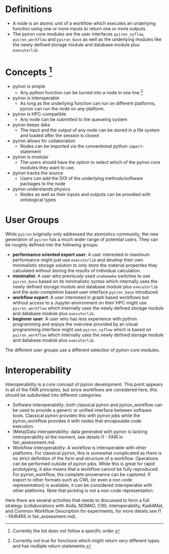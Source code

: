 # Definitions

- A node is an atomic unit of a workflow which executes an underlying function using one or more inputs to return one or more outputs.
- The pyiron core modules are the user interfaces `pyiron_xyflow`, `pyiron_workflow` and `pyiron_base` as well as the underlying modules like the newly defined storage module and database module plus `executorlib`.

# Concepts [^1]

- pyiron is simple
  - Any python function can be turned into a node in one line [^2]
- pyiron is interoperable
  - As long as the underlying function can run on different platforms, pyiron can run the node on any platform.
- pyiron is HPC-compatible
  - Any node can be submitted to the queueing system
- pyiron keeps data
  - The input and the output of any node can be stored in a file system and loaded after the session is closed
- pyiron allows for collaboration
  - Nodes can be imported via the conventional python `import`-statement
- pyiron is modular 
  - The users should have the option to select which of the pyiron core modules they want to use.
- pyiron tracks the source
  - Users can add the DOI of the underlying methods/software packages to the node
- pyiron understands physics
  - Nodes as well as their inputs and outputs can be provided with ontological types

# User Groups
While `pyiron` originally only addressed the atomistics community, the new generation of `pyiron` has a much wider range of potential users. They can be roughly defined into the following groups:

* **performance oriented expert user**: A user interested in maximum performance might just use `executorlib` and develop their own minimalistic storage solution to only store the material properties they calculated without storing the results of individual calculation. 
* **minimalist**: A user who previously used `snakemake` switches to use `pyiron_base` based on its minimalistic syntax which internally uses the newly defined storage module and database module plus `executorlib` and the auto-completion based user interface `pyiron_base` introduced. 
* **workflow expert**: A user interested in graph based workflows but without access to a Jupyter environment on their HPC might use `pyiron_workflow` which internally uses the newly defined storage module and database module plus `executorlib`.
* **beginner user**: A user who has less experience with python programming and enjoys the overview provided by an visual programming interface might use `pyiron_xyflow` which is based on `pyiron_workflow` which internally uses the newly defined storage module and database module plus `executorlib`.

The different user groups use a different selection of pyiron core modules. 


# Interoperability

Interoperability is a core concept of pyiron development. This point appears in all of the FAIR principles, but since workflows are considered here, this should be subdivided into different categories:

- Software interoperability: both classical pyiron and pyiron_workflow can be used to provide a generic or unified interface between software tools. Classical pyiron provides this with pyiron jobs while the pyiron_workflow provides it with nodes that encapsulate code execution.
- (Meta)Data interoperability: data generated with pyiron is lacking interoperability at the moment, see details I1 - FAIR in fair_assessment.md.
- Workflow interoperability: A workflow is interoperable with other platforms. For classical pyiron, this is somewhat complicated as there is no strict definition of the form and structure of a workflow. Operations can be performed outside of pyiron jobs. While this is great for rapid prototyping, it also means that a workflow cannot be fully reproduced. For pyiron_workflow, the complete provenance can be captured. If export to other formats such as CWL (or even a non code representation) is available, it can be considered interoperable with other platforms. Note that pickling is not a non-code representation.

Here there are several activities that needs to discussed to form a full strategy (collaborations with Aiida, NOMAD, CWL interoperability, Kadi4Mat, and Common Workflow Description for experiments, for more details see I1 - FAIR4RS in fair_assessment.md).

[^1]: Currently the list does not follow a specific order.
[^2]: Currently not true for functions which might return very different types and has multiple return statements.
